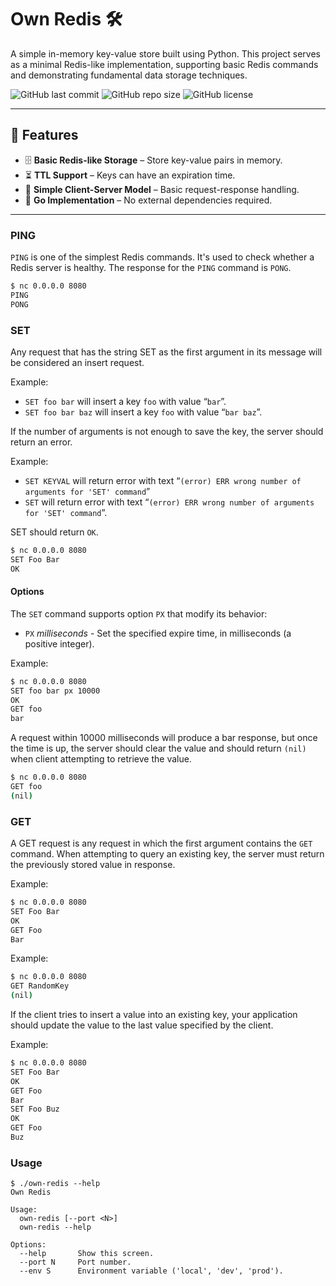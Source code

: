 # Own Redis 🛠️

A simple in-memory key-value store built using Python. This project serves as a minimal Redis-like implementation, supporting basic Redis commands and demonstrating fundamental data storage techniques.

![GitHub last commit](https://img.shields.io/github/last-commit/rauan06/own-redis)
![GitHub repo size](https://img.shields.io/github/repo-size/rauan06/own-redis)
![GitHub license](https://img.shields.io/github/license/rauan06/own-redis)

---

## 🚀 Features

- 🗄️ **Basic Redis-like Storage** – Store key-value pairs in memory.  
- ⏳ **TTL Support** – Keys can have an expiration time.  
- 📡 **Simple Client-Server Model** – Basic request-response handling.  
- 🐍 **Go Implementation** – No external dependencies required.  

---
### PING

`PING` is one of the simplest Redis commands. It's used to check whether a Redis server is healthy. The response for the `PING` command is `PONG`.
```sh
$ nc 0.0.0.0 8080
PING
PONG
```

### SET

Any request that has the string SET as the first argument in its message will be considered an insert request.

Example:
- `SET foo bar` will insert a key `foo` with value “`bar`”.
- `SET foo bar baz` will insert a key `foo` with value “`bar baz`”.

If the number of arguments is not enough to save the key, the server should return an error.

Example:
- `SET KEYVAL` will return error with text “`(error) ERR wrong number of arguments for 'SET' command`”
- `SET` will return error with text “`(error) ERR wrong number of arguments for 'SET' command`”.

SET should return `OK`.

```sh
$ nc 0.0.0.0 8080
SET Foo Bar
OK
```
#### Options
The `SET` command supports option `PX` that modify its behavior:
- `PX` _milliseconds_ - Set the specified expire time, in milliseconds (a positive integer).

Example:
```sh
$ nc 0.0.0.0 8080
SET foo bar px 10000
OK
GET foo
bar
```
A request within 10000 milliseconds will produce a bar response, but once the time is up, the server should clear the value and should return `(nil)` when client attempting to retrieve the value.
```sh
$ nc 0.0.0.0 8080
GET foo
(nil)
```


### GET

A GET request is any request in which the first argument contains the `GET` command. When attempting to query an existing key, the server must return the previously stored value in response.

Example:
```sh
$ nc 0.0.0.0 8080
SET Foo Bar
OK
GET Foo
Bar
```


Example:
```sh
$ nc 0.0.0.0 8080
GET RandomKey
(nil)
```

If the client tries to insert a value into an existing key, your application should update the value to the last value specified by the client.

Example:
```sh
$ nc 0.0.0.0 8080
SET Foo Bar
OK
GET Foo
Bar
SET Foo Buz
OK
GET Foo
Buz
```

### Usage

```shell
$ ./own-redis --help
Own Redis

Usage:
  own-redis [--port <N>]
  own-redis --help

Options:
  --help       Show this screen.
  --port N     Port number.
  --env S      Environment variable ('local', 'dev', 'prod').
```
